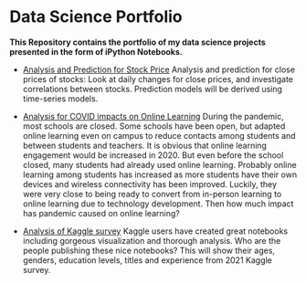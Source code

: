 # Data Science Portfolio

**This Repository contains the portfolio of my data science projects presented in the form of iPython Notebooks.**


* [Analysis and Prediction for Stock Price](http://https://github.com/hkim369/stock-price/blob/main/Stock_analysis.ipynb)
Analysis and prediction for close prices of stocks: Look at daily changes for close prices, and investigate correlations between stocks. Prediction models will be derived using time-series models.
 
* [Analysis for COVID impacts on Online Learning](https://github.com/hkim369/Online-Learning/blob/main/trends-of-online-learning.ipynb)
During the pandemic, most schools are closed. Some schools have been open, but adapted online learning even on campus to reduce contacts among students and between students and teachers. It is obvious that online learning engagement would be increased in 2020. But even before the school closed, many students had already used online learning. Probably online learning among students has increased as more students have their own devices and wireless connectivity has been improved. Luckily, they were very close to being ready to convert from in-person learning to online learning due to technology development. Then how much impact has pandemic caused on online learning?

* [Analysis of Kaggle survey](https://github.com/hkim369/Kaggle-Survery/blob/main/age-gender-education-and-experience-5.ipynb)
Kaggle users have created great notebooks including gorgeous visualization and thorough analysis. Who are the people publishing these nice notebooks? This will show their ages, genders, education levels, titles and experience from 2021 Kaggle survey.
